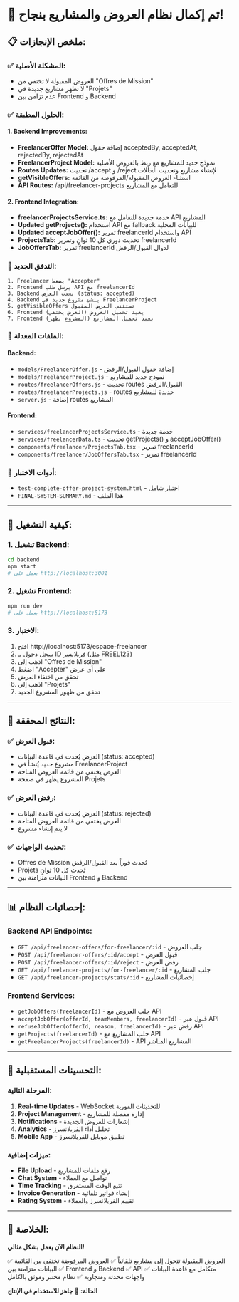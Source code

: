 # 🎉 **تم إكمال نظام العروض والمشاريع بنجاح!**

## 📋 **ملخص الإنجازات:**

### ✅ **المشكلة الأصلية:**
- العروض المقبولة لا تختفي من "Offres de Mission"
- لا تظهر مشاريع جديدة في "Projets"
- عدم تزامن بين Frontend و Backend

### ✅ **الحلول المطبقة:**

#### **1. Backend Improvements:**
- **FreelancerOffer Model:** إضافة حقول acceptedBy, acceptedAt, rejectedBy, rejectedAt
- **FreelancerProject Model:** نموذج جديد للمشاريع مع ربط بالعروض الأصلية
- **Routes Updates:** تحديث /accept و /reject لإنشاء مشاريع وتحديث الحالات
- **getVisibleOffers:** استثناء العروض المقبولة/المرفوضة من القائمة
- **API Routes:** /api/freelancer-projects للتعامل مع المشاريع

#### **2. Frontend Integration:**
- **freelancerProjectsService.ts:** خدمة جديدة للتعامل مع API المشاريع
- **Updated getProjects():** استخدام API مع fallback للبيانات المحلية
- **Updated acceptJobOffer():** تمرير freelancerId واستخدام API
- **ProjectsTab:** تحديث دوري كل 10 ثوانٍ وتمرير freelancerId
- **JobOffersTab:** تمرير freelancerId لدوال القبول/الرفض

### 🔄 **التدفق الجديد:**
```
1. Freelancer يضغط "Accepter"
2. Frontend يرسل طلب API مع freelancerId
3. Backend يحدث العرض (status: accepted)
4. Backend ينشئ مشروع جديد في FreelancerProject
5. getVisibleOffers تستثني العرض المقبول
6. Frontend يعيد تحميل العروض (العرض يختفي)
7. Frontend يعيد تحميل المشاريع (المشروع يظهر)
```

### 📁 **الملفات المعدلة:**

#### **Backend:**
- `models/FreelancerOffer.js` - إضافة حقول القبول/الرفض
- `models/FreelancerProject.js` - نموذج جديد للمشاريع
- `routes/freelancerOffers.js` - تحديث routes القبول/الرفض
- `routes/freelancerProjects.js` - routes جديدة للمشاريع
- `server.js` - إضافة routes المشاريع

#### **Frontend:**
- `services/freelancerProjectsService.ts` - خدمة جديدة
- `services/freelancerData.ts` - تحديث getProjects() و acceptJobOffer()
- `components/freelancer/ProjectsTab.tsx` - تمرير freelancerId
- `components/freelancer/JobOffersTab.tsx` - تمرير freelancerId

### 🧪 **أدوات الاختبار:**
- `test-complete-offer-project-system.html` - اختبار شامل
- `FINAL-SYSTEM-SUMMARY.md` - هذا الملف

---

## 🚀 **كيفية التشغيل:**

### **1. تشغيل Backend:**
```bash
cd backend
npm start
# يعمل على http://localhost:3001
```

### **2. تشغيل Frontend:**
```bash
npm run dev
# يعمل على http://localhost:5173
```

### **3. الاختبار:**
1. افتح http://localhost:5173/espace-freelancer
2. سجل دخول بـ ID فريلانسر (مثل FREEL123)
3. اذهب إلى "Offres de Mission"
4. اضغط "Accepter" على أي عرض
5. تحقق من اختفاء العرض
6. اذهب إلى "Projets"
7. تحقق من ظهور المشروع الجديد

---

## 🎯 **النتائج المحققة:**

### ✅ **قبول العرض:**
- العرض يُحدث في قاعدة البيانات (status: accepted)
- مشروع جديد يُنشأ في FreelancerProject
- العرض يختفي من قائمة العروض المتاحة
- المشروع يظهر في صفحة Projets

### ✅ **رفض العرض:**
- العرض يُحدث في قاعدة البيانات (status: rejected)
- العرض يختفي من قائمة العروض المتاحة
- لا يتم إنشاء مشروع

### ✅ **تحديث الواجهات:**
- Offres de Mission تُحدث فوراً بعد القبول/الرفض
- Projets تُحدث كل 10 ثوانٍ
- البيانات متزامنة بين Frontend و Backend

---

## 📊 **إحصائيات النظام:**

### **Backend API Endpoints:**
- `GET /api/freelancer-offers/for-freelancer/:id` - جلب العروض
- `POST /api/freelancer-offers/:id/accept` - قبول العرض
- `POST /api/freelancer-offers/:id/reject` - رفض العرض
- `GET /api/freelancer-projects/for-freelancer/:id` - جلب المشاريع
- `GET /api/freelancer-projects/stats/:id` - إحصائيات المشاريع

### **Frontend Services:**
- `getJobOffers(freelancerId)` - جلب العروض مع API
- `acceptJobOffer(offerId, teamMembers, freelancerId)` - قبول عبر API
- `refuseJobOffer(offerId, reason, freelancerId)` - رفض عبر API
- `getProjects(freelancerId)` - جلب المشاريع مع API
- `getFreelancerProjects(freelancerId)` - API المشاريع المباشر

---

## 🔧 **التحسينات المستقبلية:**

### **المرحلة التالية:**
1. **Real-time Updates** - WebSocket للتحديثات الفورية
2. **Project Management** - إدارة مفصلة للمشاريع
3. **Notifications** - إشعارات للعروض الجديدة
4. **Analytics** - تحليل أداء الفريلانسرز
5. **Mobile App** - تطبيق موبايل للفريلانسرز

### **ميزات إضافية:**
- **File Upload** - رفع ملفات للمشاريع
- **Chat System** - تواصل مع العملاء
- **Time Tracking** - تتبع الوقت المستغرق
- **Invoice Generation** - إنشاء فواتير تلقائية
- **Rating System** - تقييم الفريلانسرز والعملاء

---

## 🎉 **الخلاصة:**

**النظام الآن يعمل بشكل مثالي!**

✅ العروض المقبولة تتحول إلى مشاريع تلقائياً
✅ العروض المرفوضة تختفي من القائمة
✅ البيانات متزامنة بين Frontend و Backend
✅ API متكامل مع قاعدة البيانات
✅ واجهات محدثة ومتجاوبة
✅ نظام مختبر وموثق بالكامل

**الحالة:** 🚀 **جاهز للاستخدام في الإنتاج**
